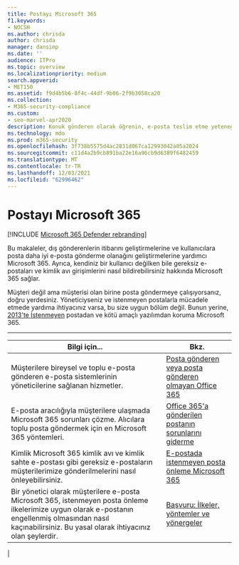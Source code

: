 ```yaml
---
title: Postayı Microsoft 365
f1.keywords:
- NOCSH
ms.author: chrisda
author: chrisda
manager: dansimp
ms.date: ''
audience: ITPro
ms.topic: overview
ms.localizationpriority: medium
search.appverid:
- MET150
ms.assetid: f9d4b5b6-8f4c-44df-9b06-2f9b3058ca20
ms.collection:
- M365-security-compliance
ms.custom:
- seo-marvel-apr2020
description: Konuk gönderen olarak öğrenin, e-posta teslim etme yeteneğini nasıl Microsoft 365. Ayrıca, konuk olarak kimlik avı girişimlerini & gereksiz e-postaların nasıl raporlandır olmadığını öğrenin.
ms.technology: mdo
ms.prod: m365-security
ms.openlocfilehash: 3f738b5575d4ac2831d067ca12993042a05a2024
ms.sourcegitcommit: c11d4a2b9cb891ba22e16a96cb9d6389f6482459
ms.translationtype: MT
ms.contentlocale: tr-TR
ms.lasthandoff: 12/03/2021
ms.locfileid: "62996462"
---
```

# <a name="sending-mail-to-microsoft-365"></a>Postayı Microsoft 365

[!INCLUDE [Microsoft 365 Defender rebranding](../includes/microsoft-defender-for-office.md)]

Bu makaleler, dış gönderenlerin itibarını geliştirmelerine ve kullanıcılara posta daha iyi e-posta gönderme olanağını geliştirmelerine yardımcı Microsoft 365. Ayrıca, kendiniz bir kullanıcı değilken bile gereksiz e-postaları ve kimlik avı girişimlerini nasıl bildirebilirsiniz hakkında Microsoft 365 sağlar.

Müşteri değil ama müşterisi olan birine posta göndermeye çalışıyorsanız, doğru yerdesiniz. Yöneticiyseniz ve istenmeyen postalarla mücadele etmede yardıma ihtiyacınız varsa, bu size uygun bölüm değil. Bunun yerine, [2013'te İstenmeyen](anti-spam-and-anti-malware-protection.md) postadan ve kötü amaçlı yazılımdan koruma Microsoft 365.

****

|Bilgi için...|Bkz.|
|---|---|
|Müşterilere bireysel ve toplu e-posta gönderen e-posta sistemlerinin yöneticilerine sağlanan hizmetler.|[Posta gönderen veya posta gönderen olmayan Office 365](services-for-non-customers.md)|
|E-posta aracılığıyla müşterilere ulaşmada Microsoft 365 sorunları çözme. Alıcılara toplu posta göndermek için en Microsoft 365 yöntemleri.|[Office 365'a gönderilen postanın sorunlarını giderme](troubleshooting-mail-sent-to-office-365.md)|
|Kimlik Microsoft 365 kimlik avı ve kimlik sahte e-postası gibi gereksiz e-postaların müşterilerimize gönderilmelerini nasıl önleyebilirsiniz.|[E-postada istenmeyen posta önleme Microsoft 365](anti-spam-protection.md)|
|Bir yönetici olarak müşterilere e-posta Microsoft 365, istenmeyen posta önleme ilkelerimize uygun olarak e-postanın engellenmiş olmasından nasıl kaçınabilirsiniz. Bu yasal olarak ihtiyacınız olan şeylerdir.|[Başvuru: İlkeler, yöntemler ve yönergeler](reference-policies-practices-and-guidelines.md)|
|
